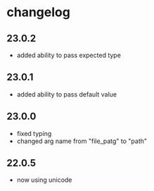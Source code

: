 # changelog

## 23.0.2

- added ability to pass expected type

## 23.0.1

- added ability to pass default value

## 23.0.0

- fixed typing
- changed arg name from "file_patg" to "path"

## 22.0.5

- now using unicode

